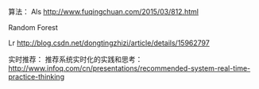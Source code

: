 算法：
Als
http://www.fuqingchuan.com/2015/03/812.html

Random Forest

Lr
http://blog.csdn.net/dongtingzhizi/article/details/15962797

实时推荐：
推荐系统实时化的实践和思考：
http://www.infoq.com/cn/presentations/recommended-system-real-time-practice-thinking
